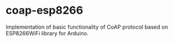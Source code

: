 # coap-esp8266
Implementation of basic functionality of CoAP protocol based on ESP8266WiFi library for Arduino. 
